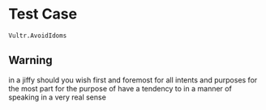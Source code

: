 # Test Case

    Vultr.AvoidIdoms

## Warning

in a jiffy
should you wish
first and foremost
for all intents and purposes
for the most part
for the purpose of
have a tendency to
in a manner of speaking
in a very real sense

